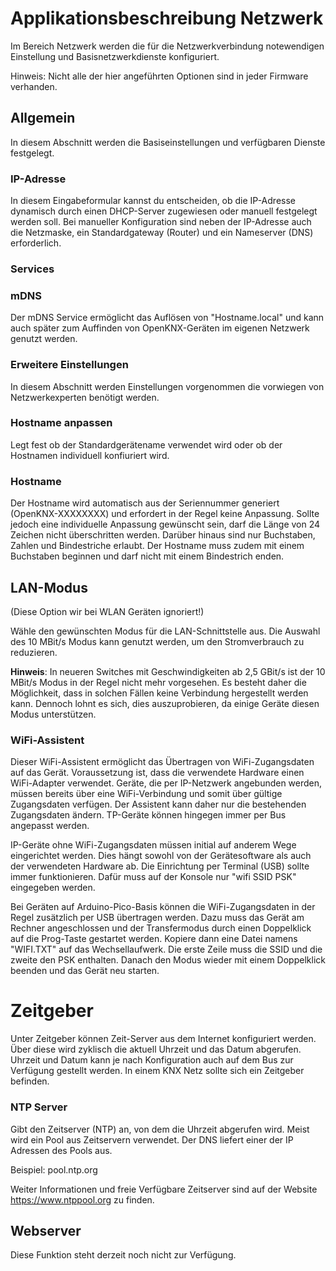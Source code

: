 <!-- DOC HelpContext="Netzwerk" -->
# Applikationsbeschreibung Netzwerk 

Im Bereich Netzwerk werden die für die Netzwerkverbindung notewendigen Einstellung und Basisnetzwerkdienste konfiguriert.

<!-- DOC Skip="1" -->
Hinweis: Nicht alle der hier angeführten Optionen sind in jeder Firmware verhanden. 

<!-- DOC -->
## Allgemein

In diesem Abschnitt werden die Basiseinstellungen und verfügbaren Dienste festgelegt.

<!-- DOC -->
### IP-Adresse

In diesem Eingabeformular kannst du entscheiden, ob die IP-Adresse dynamisch durch einen DHCP-Server zugewiesen oder manuell festgelegt werden soll. Bei manueller Konfiguration sind neben der IP-Adresse auch die Netzmaske, ein Standardgateway (Router) und ein Nameserver (DNS) erforderlich.

<!-- DOC -->
### Services

<!-- DOC -->
### mDNS

Der mDNS Service ermöglicht das Auflösen von "Hostname.local" und kann auch später zum Auffinden von OpenKNX-Geräten im eigenen Netzwerk genutzt werden.

<!-- DOC -->
### Erweitere Einstellungen

In diesem Abschnitt werden Einstellungen vorgenommen die vorwiegen von Netzwerkexperten benötigt werden.

<!-- DOC -->
### Hostname anpassen

Legt fest ob der Standardgerätename verwendet wird oder ob der Hostnamen individuell konfiuriert wird.

<!-- DOC -->
### Hostname

Der Hostname wird automatisch aus der Seriennummer generiert (OpenKNX-XXXXXXXX) und erfordert in der Regel keine Anpassung. Sollte jedoch eine individuelle Anpassung gewünscht sein, darf die Länge von 24 Zeichen nicht überschritten werden. Darüber hinaus sind nur Buchstaben, Zahlen und Bindestriche erlaubt. Der Hostname muss zudem mit einem Buchstaben beginnen und darf nicht mit einem Bindestrich enden.

<!-- DOC -->
## LAN-Modus
(Diese Option wir bei WLAN Geräten ignoriert!)

Wähle den gewünschten Modus für die LAN-Schnittstelle aus. Die Auswahl des 10 MBit/s Modus kann genutzt werden, um den Stromverbrauch zu reduzieren.

**Hinweis**: In neueren Switches mit Geschwindigkeiten ab 2,5 GBit/s ist der 10 MBit/s Modus in der Regel nicht mehr vorgesehen. Es besteht daher die Möglichkeit, dass in solchen Fällen keine Verbindung hergestellt werden kann. Dennoch lohnt es sich, dies auszuprobieren, da einige Geräte diesen Modus unterstützen.

<!-- DOC -->
### WiFi-Assistent

Dieser WiFi-Assistent ermöglicht das Übertragen von WiFi-Zugangsdaten auf das Gerät. Voraussetzung ist, dass die verwendete Hardware einen WiFi-Adapter verwendet. Geräte, die per IP-Netzwerk angebunden werden, müssen bereits über eine WiFi-Verbindung und somit über gültige Zugangsdaten verfügen. Der Assistent kann daher nur die bestehenden Zugangsdaten ändern. TP-Geräte können hingegen immer per Bus angepasst werden.

IP-Geräte ohne WiFi-Zugangsdaten müssen initial auf anderem Wege eingerichtet werden. Dies hängt sowohl von der Gerätesoftware als auch der verwendeten Hardware ab. Die Einrichtung per Terminal (USB) sollte immer funktionieren. Dafür muss auf der Konsole nur "wifi SSID PSK" eingegeben werden.

Bei Geräten auf Arduino-Pico-Basis können die WiFi-Zugangsdaten in der Regel zusätzlich per USB übertragen werden. Dazu muss das Gerät am Rechner angeschlossen und der Transfermodus durch einen Doppelklick auf die Prog-Taste gestartet werden. Kopiere dann eine Datei namens "WIFI.TXT" auf das Wechsellaufwerk. Die erste Zeile muss die SSID und die zweite den PSK enthalten. Danach den Modus wieder mit einem Doppelklick beenden und das Gerät neu starten.

<!-- DOC -->
# Zeitgeber

Unter Zeitgeber können Zeit-Server aus dem Internet konfiguriert werden. 
Über diese wird zyklisch die aktuell Uhrzeit und das Datum abgerufen.
Uhrzeit und Datum kann je nach Konfiguration auch auf dem Bus zur Verfügung gestellt werden.
In einem KNX Netz sollte sich ein Zeitgeber befinden.

<!-- DOC -->
### NTP Server

Gibt den Zeitserver (NTP) an, von dem die Uhrzeit abgerufen wird.
Meist wird ein Pool aus Zeitservern verwendet.
Der DNS liefert einer der IP Adressen des Pools aus.

Beispiel: pool.ntp.org

Weiter Informationen und freie Verfügbare Zeitserver sind auf der Website https://www.ntppool.org zu finden.

<!-- DOC -->
## Webserver

Diese Funktion steht derzeit noch nicht zur Verfügung.